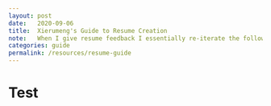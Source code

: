```yaml
---
layout: post
date:   2020-09-06
title:  Xierumeng's Guide to Resume Creation
note:   When I give resume feedback I essentially re-iterate the following content.
categories: guide
permalink: /resources/resume-guide
---
```

# Test
